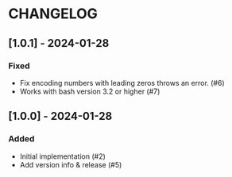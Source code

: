 # CHANGELOG

## [1.0.1] - 2024-01-28

### Fixed

- Fix encoding numbers with leading zeros throws an error. (#6)
- Works with bash version 3.2 or higher (#7)

## [1.0.0] - 2024-01-28

### Added

- Initial implementation (#2)
- Add version info & release (#5)
